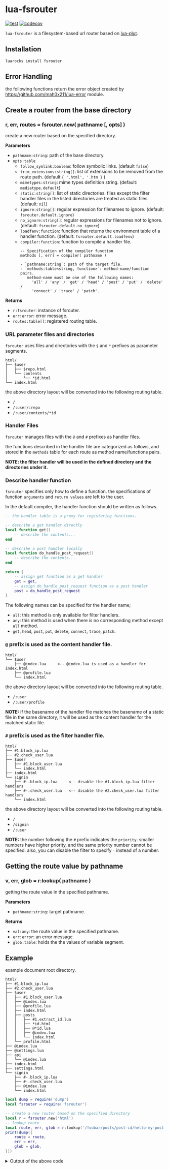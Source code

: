 lua-fsrouter
===

[![test](https://github.com/mah0x211/lua-fsrouter/actions/workflows/test.yml/badge.svg)](https://github.com/mah0x211/lua-fsrouter/actions/workflows/test.yml)
[![codecov](https://codecov.io/gh/mah0x211/lua-fsrouter/branch/master/graph/badge.svg)](https://codecov.io/gh/mah0x211/lua-fsrouter)

`lua-fsrouter` is a filesystem-based url router based on [lua-plut](https://github.com/mah0x211/lua-plut).


## Installation

```
luarocks install fsrouter
```

## Error Handling

the following functions return the error object created by https://github.com/mah0x211/lua-error module.


## Create a router from the base directory

### r, err, routes = fsrouter.new( pathname [, opts] )

create a new router based on the specified directory.

**Parameters**

- `pathname:string`: path of the base directory.
- `opts:table`
    - `follow_symlink:boolean`: follow symbolic links. (default `false`)
    - `trim_extensions:string[]`: list of extensions to be removed from the route path. (default `{ '.html', '.htm }` )
    - `mimetypes:string`: mime types definition string. (default: `mediatype.default`)
    - `static:string[]`: list of static directories. files except the filter handler files in the listed directories are treated as static files. (default: `nil`)
    - `ignore:string[]`: regular expression for filenames to ignore. (default: `fsrouter.default.ignore`)
    - `no_ignore:string[]`: regular expressions for filenames not to ignore. (default: `fsrouter.default.no_ignore`)
    - `loadfenv:function`: function that returns the environment table of a handler function. (default: `fsrouter.default.loadfenv`)
    - `compiler:function`: function to compile a handler file.  
        ```
        -- Specification of the compiler function
        methods [, err] = compiler( pathname )

        - `pathname:string`: path of the target file.
        - `methods:table<string, function>`: method-name/function pairs.
           method-name must be one of the following names:
             'all' / 'any' / 'get' / 'head' / 'post' / 'put' / 'delete' / 
             'connect' / 'trace' / 'patch'.
        ```

**Returns**

- `r:fsrouter`: instance of fsrouter.
- `err:error`: error message.
- `routes:table[]`: registered routing table.


### URL parameter files and directories

`fsrouter` uses files and directories with the `$` and `*` prefixes as 
parameter segments.

```
html/
├── $user
│   ├── $repo.html
│   └── contents
│       └── *id.html
└── index.html
```

the above directory layout will be converted into the following routing table.

- `/`
- `/:user/:repo`
- `/:user/contents/*id`


### Handler Files

`fsrouter` manages files with the `@` and `#` prefixes as handler files.

the functions described in the handler file are categorized as follows, and 
stored in the `methods` table for each route as method name/functions pairs.

**NOTE: the filter handler will be used in the defined directory and the 
directories under it.**


### Describe handler function

`fsrouter` specifies only how to define a function. the specifications of 
function `arguments` and `return values` are left to the user.

In the default compiler, the handler function should be written as follows.

```lua
-- the handler table is a proxy for registering functions.

-- describe a get handler directly
local function get()
    -- describe the contents...
end

-- describe a post handler locally
local function do_handle_post_request()
    -- describe the contents...
end

return {
    -- assign get function as a get handler
    get = get,
    -- assign do_handle_post_request function as a post handler
    post = do_handle_post_request
}
```

The following names can be specified for the handler name;  

- `all`: this method is only available for filter handlers.
- `any`: this method is used when there is no corresponding method except `all` method.
- `get`, `head`, `post`, `put`, `delete`, `connect`, `trace`, `patch`.




### `@` prefix is used as the content handler file.

```
html/
└── $user
    ├── @index.lua     <-- @index.lua is used as a handler for index.html
    ├── @profile.lua
    └── index.html
```

the above directory layout will be converted into the following routing table.

- `/:user`
- `/:user/profile`

**NOTE:**  if the basename of the handler file matches the basename of a static 
file in the same directory, it will be used as the content handler for the 
matched static file.


### `#` prefix is used as the filter handler file.

```
html/
├── #1.block_ip.lua
├── #2.check_user.lua
├── $user
│   ├── #1.block_user.lua
│   └── index.html
├── index.html
└── signin
    ├── #-.block_ip.lua     <-- disable the #1.block_ip.lua filter handlers
    ├── #-.check_user.lua   <-- disable the #2.check_user.lua filter handlers
    └── index.html
```

the above directory layout will be converted into the following routing table.

- `/`
- `/signin`
- `/:user`


**NOTE:** the number following the `#` prefix indicates the `priority`. smaller numbers 
have higher priority, and the same priority number cannot be specified. also, 
you can disable the filter to specify `-` instead of a number.


## Getting the route value by pathname

### v, err, glob = r:lookup( pathname )

getting the route value in the specified pathname.

**Parameters**

- `pathname:string`: target pathname.

**Returns**

- `val:any`: the route value in the specified pathname.
- `err:error`: an error message.
- `glob:table`: holds the the values of variable segment.



## Example

example document root directory.

```
html/
├── #1.block_ip.lua
├── #2.check_user.lua
├── $user
│   ├── #1.block_user.lua
│   ├── @index.lua
│   ├── @profile.lua
│   ├── index.html
│   ├── posts
│   │   ├── #1.extract_id.lua
│   │   ├── *id.html
│   │   ├── @*id.lua
│   │   ├── @index.lua
│   │   └── index.html
│   └── profile.html
├── @index.lua
├── @settings.lua
├── api
│   └── @index.lua
├── index.html
├── settings.html
└── signin
    ├── #-.block_ip.lua
    ├── #-.check_user.lua
    ├── @index.lua
    └── index.html
```

```lua
local dump = require('dump')
local fsrouter = require('fsrouter')

-- create a new router based on the specified directory
local r = fsrouter.new('html')
-- lookup route
local route, err, glob = r:lookup('/foobar/posts/post-id/hello-my-post')
print(dump({
    route = route,
    err = err,
    glob = glob,
}))
```


<details>
<summary>Output of the above code</summary>

```
{
  glob = {
    id = "post-id/hello-my-post",
    user = "foobar"
  },
  route = {
    file = {
      charset = "us-ascii",
      ctime = 1642664589.0,
      entry = "*id.html",
      ext = ".html",
      mime = "text/html",
      mtime = 1642664589.0,
      pathname = "/***/html/$user/posts/*id.html",
      rpath = "/$user/posts/*id.html",
      size = 10.0,
      type = "file"
    },
    filters = {
      all = {
        [1] = {
          fn = "function: 0x7f92cbe21540",
          name = "block_ip.lua",
          order = 1,
          stat = {
            charset = "us-ascii",
            ctime = 1642664589.0,
            entry = "#1.block_ip.lua",
            ext = ".lua",
            methods = {
              all = "function: 0x7f92cbe21540"
            },
            mtime = 1642664589.0,
            order = 1,
            pathname = "/***/html/#1.block_ip.lua",
            rpath = "/#1.block_ip.lua",
            size = 201.0
          }
        },
        [2] = {
          fn = "function: 0x7f92cbe1f100",
          name = "check_user.lua",
          order = 2,
          stat = {
            charset = "us-ascii",
            ctime = 1642664589.0,
            entry = "#2.check_user.lua",
            ext = ".lua",
            methods = {
              all = "function: 0x7f92cbe1f100"
            },
            mtime = 1642664589.0,
            order = 2,
            pathname = "/***/html/#2.check_user.lua",
            rpath = "/#2.check_user.lua",
            size = 275.0
          }
        },
        [3] = {
          fn = "function: 0x7f92cdd0bc40",
          name = "block_user.lua",
          order = 1,
          stat = {
            charset = "us-ascii",
            ctime = 1642664589.0,
            entry = "#1.block_user.lua",
            ext = ".lua",
            methods = {
              all = "function: 0x7f92cdd0bc40"
            },
            mtime = 1642664589.0,
            order = 1,
            pathname = "/***/html/$user/#1.block_user.lua",
            rpath = "/$user/#1.block_user.lua",
            size = 168.0
          }
        },
        [4] = {
          fn = "function: 0x7f92cdd15280",
          name = "extract_id.lua",
          order = 1,
          stat = {
            charset = "us-ascii",
            ctime = 1642664589.0,
            entry = "#1.extract_id.lua",
            ext = ".lua",
            methods = {
              all = "function: 0x7f92cdd15280"
            },
            mtime = 1642664589.0,
            order = 1,
            pathname = "/***/html/$user/posts/#1.extract_id.lua",
            rpath = "/$user/posts/#1.extract_id.lua",
            size = 170.0
          }
        }
      }
    },
    handler = {
      charset = "us-ascii",
      ctime = 1642664589.0,
      entry = "@*id.lua",
      ext = ".lua",
      methods = {
        any = "function: 0x7f92cdd140a0",
        get = "function: 0x7f92cdd14010"
      },
      mtime = 1642664589.0,
      pathname = "/***/html/$user/posts/@*id.lua",
      rpath = "/$user/posts/@*id.lua",
      size = 173.0
    },
    methods = {
      any = {
        [1] = {
          fn = "function: 0x7f92cbe21540",
          idx = 1,
          method = "all",
          name = "/#1.block_ip.lua",
          type = "filter"
        },
        [2] = {
          fn = "function: 0x7f92cbe1f100",
          idx = 2,
          method = "all",
          name = "/#2.check_user.lua",
          type = "filter"
        },
        [3] = {
          fn = "function: 0x7f92cdd0bc40",
          idx = 3,
          method = "all",
          name = "/$user/#1.block_user.lua",
          type = "filter"
        },
        [4] = {
          fn = "function: 0x7f92cdd15280",
          idx = 4,
          method = "all",
          name = "/$user/posts/#1.extract_id.lua",
          type = "filter"
        },
        [5] = {
          fn = "function: 0x7f92cdd140a0",
          method = "any",
          name = "/$user/posts/@*id.lua",
          type = "handler"
        }
      },
      get = {
        [1] = {
          fn = "function: 0x7f92cbe21540",
          idx = 1,
          method = "all",
          name = "/#1.block_ip.lua",
          type = "filter"
        },
        [2] = {
          fn = "function: 0x7f92cbe1f100",
          idx = 2,
          method = "all",
          name = "/#2.check_user.lua",
          type = "filter"
        },
        [3] = {
          fn = "function: 0x7f92cdd0bc40",
          idx = 3,
          method = "all",
          name = "/$user/#1.block_user.lua",
          type = "filter"
        },
        [4] = {
          fn = "function: 0x7f92cdd15280",
          idx = 4,
          method = "all",
          name = "/$user/posts/#1.extract_id.lua",
          type = "filter"
        },
        [5] = {
          fn = "function: 0x7f92cdd14010",
          method = "get",
          name = "/$user/posts/@*id.lua",
          type = "handler"
        }
      }
    },
    name = "*id",
    rpath = "/:user/posts/*id"
  }
}
```

</details>
